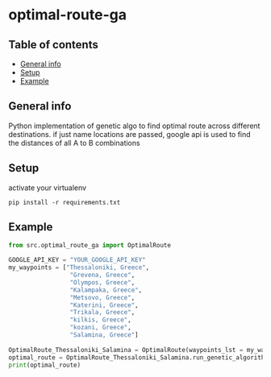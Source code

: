 # optimal-route-ga

## Table of contents
* [General info](#general-info)
* [Setup](#setup)
* [Example](#example)

## General info
Python implementation of genetic algo to find optimal route across different destinations.
if just name locations are passed, google api is used to find the distances of all A to B combinations

## Setup
activate your virtualenv
```
pip install -r requirements.txt
```
## Example
```python
from src.optimal_route_ga import OptimalRoute

GOOGLE_API_KEY = "YOUR_GOOGLE_API_KEY"
my_waypoints = ["Thessaloniki, Greece",
                 "Grevena, Greece",
                 "Olympos, Greece",
                 "Kalampaka, Greece",
                 "Metsovo, Greece",
                 "Katerini, Greece",
                 "Trikala, Greece",
                 "kilkis, Greece",
                 "kozani, Greece",
                 "Salamina, Greece"]
          
OptimalRoute_Thessaloniki_Salamina = OptimalRoute(waypoints_lst = my_waypoints, api_key=GOOGLE_API_KEY, verbose=False)
optimal_route = OptimalRoute_Thessaloniki_Salamina.run_genetic_algorithm()
print(optimal_route)
```


